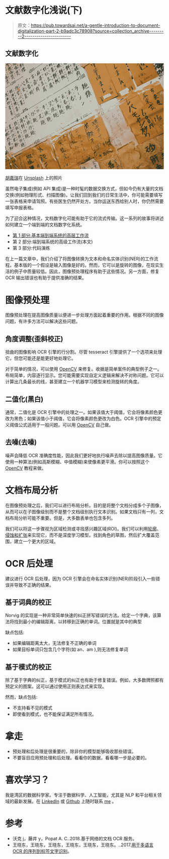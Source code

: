 # 文献数字化浅说(下)

> 原文：<https://pub.towardsai.net/a-gentle-introduction-to-document-digitalization-part-2-b9adc3c78908?source=collection_archive---------2----------------------->

## 文献数字化

![](img/6042c1fa8c9049ad15aa36925593bfae.png)

[胡嘉瑞](https://unsplash.com/@mark991130?utm_source=medium&utm_medium=referral)在 [Unsplash](https://unsplash.com?utm_source=medium&utm_medium=referral) 上的照片

虽然电子集成(例如 API 集成)是一种时髦的数据交换方式，但如今仍有大量的文档交换(例如物理形式、扫描图像)。让我们回到我们的日常生活中，你可能需要填写一张表格来申请驾照。有些医生仍然开处方。当你运送东西给别人时，你仍然需要填写申报表格。

为了迎合这种情况，文档数字化可能有助于它的流式传输。这一系列的故事将讲述如何建立一个端到端的文档数字化系统。

*   [第 1 部分:基本端到端系统的高层工作流](https://medium.com/@makcedward/a-gentle-introduction-to-document-digitization-part-1-467f8f22ef97)
*   第 2 部分:端到端系统的高级工作流(本文)
*   第 3 部分:代码演练

在上一篇文章中，我们介绍了将图像转换为文本和命名实体识别(NER)的工作流程。基本版的一个假设是输入图像是好的。然而，它可以是旋转的图像，在现实生活的例子中质量较低。因此，图像预处理程序有助于这些情况。另一方面，修复 OCR 输出错误也有助于提供准确的结果。

# 图像预处理

图像预处理在提高图像质量以便进一步处理方面起着重要的作用。根据不同的图像问题，有许多方法可以解决这些问题。

## 角度调整(歪斜校正)

扭曲的图像影响 OCR 引擎的行分割。尽管 tesseract 引擎提供了一个选项来处理它，但您可能还是能更好地处理它。

对于简单的情况，可以使用 [OpenCV](https://github.com/opencv/opencv) 来修复。收据是简单案件的典型例子之一。布局简单，内容逐行显示。您可能需要实现自定义逻辑来解决不对称问题。它可以计算出几条最长的线，甚至建立一个机器学习模型来检测旋转的角度。

## 二值化(黑白)

通常，二值化是 OCR 引擎中的处理之一。如果该值大于阈值，它会将像素颜色更改为黑色；如果该值小于阈值，它会将像素颜色更改为白色。OCR 引擎中的预定义阈值公式适用于一般问题。可以用 [OpenCV](https://docs.opencv.org/4.1.0/d7/d4d/tutorial_py_thresholding.html) 自己做。

## 去噪(去噪)

噪声会降低 OCR 准确度性能，因此我们更好地执行噪声去除以提高图像质量。它使用一种算法(例如高斯模糊、中值模糊)来使像素更平滑。你可以按照这个 [OpenCV](https://docs.opencv.org/4.1.0/d5/d69/tutorial_py_non_local_means.html) 教程来做。

# 文档布局分析

在图像预处理之后，我们可以进行布局分析。目的是将整个文档分成多个子图像，从而可以在子图像级别而不是整个文档级别执行文本识别。如果文档只有一列，文档布局分析可能不重要。但是，大多数表单也包含多列。

我们可以将这一步骤视为区域检测或寻找感兴趣区域(ROI)。我们可以利用[轮廓](https://docs.opencv.org/4.1.0/d4/d73/tutorial_py_contours_begin.html)、[侵蚀和扩张](https://docs.opencv.org/4.1.0/db/df6/tutorial_erosion_dilatation.html)来实现它，而不是深度学习模型。找到角色的草图，然后扩大覆盖范围，建立一个更大的区域。

# OCR 后处理

建议进行 OCR 后处理，因为 OCR 引擎会在命名实体识别(NER)阶段引入一些错误并导致不正确的结果。

## 基于词典的校正

Norvig 的实现是一种非常简单快速的纠正拼写错误的方法。给定一个字典，该算法将找到最小的编辑距离，以转移到正确的单词。位置就是其中的典型

缺点包括:

*   如果编辑距离太大，无法修复不正确的单词
*   如果目标单词只包含几个字符(如 an、am ),则无法修复单词

## 基于模式的校正

除了基于字典的纠正，基于模式的纠正也有助于修复错误。例如，大多数牌照都有预定义的图案。这可以通过使用正则表达式来实现。

然而，缺点包括:

*   不支持看不见的模式
*   即使看到模式，也不能保证满足所有情况。

# 拿走

*   预处理和后处理是很重要的，除非你的模型能够吸收那些错误。
*   不要盲目应用预处理和后处理。看看你的数据，看看哪一步是必要的。

# 喜欢学习？

我是湾区的数据科学家。专注于数据科学、人工智能，尤其是 NLP 和平台相关领域的最新发展。在 [LinkedIn](https://www.linkedin.com/in/edwardma1026) 或 [Github](https://github.com/makcedward) 上随时联系 [me](https://makcedward.github.io/) 。

# 参考

*   沃克 j，藤井 y，Popat A. C..2018.基于网络的文档 OCR 服务。
*   王晓东，王晓东，王晓东，王晓东，王晓东，王晓东。..2017.[用于多语言 OCR 的序列到标签文字识别](https://arxiv.org/pdf/1708.04671.pdf?source=post_page---------------------------)。